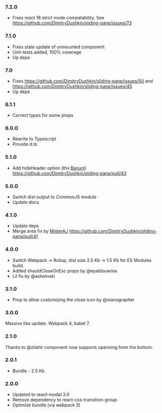 ### 7.2.0
- Fixes react 18 strict mode compatability. See https://github.com/DimitryDushkin/sliding-pane/issues/73

### 7.1.0

- Fixes state update of unmounted component
- Unit-tests added, 100% coverage
- Up deps

### 7.0

- Fixes https://github.com/DimitryDushkin/sliding-pane/issues/50 and https://github.com/DimitryDushkin/sliding-pane/issues/45
- Up deps

### 6.1.1

- Correct types for some props

### 6.0.0

- Rewrite to Typescript
- Provide d.ts

### 5.1.0

- Add hideHeader option (thx [Banuni](https://github.com/banuni)) https://github.com/DimitryDushkin/sliding-pane/pull/43

### 5.0.0

- Switch dist output to CommonJS module
- Update docs

### 4.1.0

- Update deps
- Merge area fix by [MisterAJ](https://github.com/MisterAJ) https://github.com/DimitryDushkin/sliding-pane/pull/41

### 4.0.0

- Switch Webpack -> Rollup, dist size 2.5 Kb -> 1.5 Kb for ES Modules build.
- Added shouldCloseOnEsc props by @eyaldouwma
- Lil fix by @asliwinski

### 3.1.0

- Prop to allow customizing the close icon by @stanographer

### 3.0.0

Massive libs update. Webpack 4, babel 7.

### 2.1.0

Thanks to @zilahir component now supports openning from the bottom.

### 2.0.1

- Bundle - 2.5 Kb

### 2.0.0

- Updated to react-modal 3.0
- Remove dependency to react-css-transition-group
- Optimize bundle (via webpack 3)
